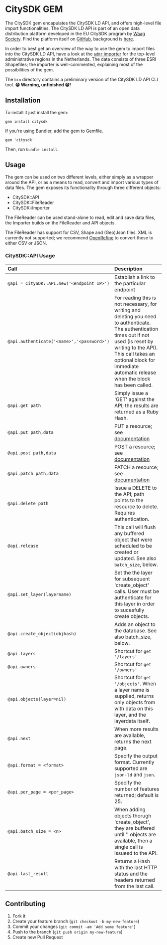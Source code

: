 # CitySDK GEM

The CitySDK gem encapulates the CitySDK LD API, and offers high-level file import functionalities.
The CitySDK LD API is part of an open data distribution platform developed in the EU CitySDK program by [Waag Society](http://waag.org).
Find the platform itself on [GitHub](https://github.com/waagsociety/citysdk-ld), background is [here](http://dev.citysdk.waag.org).

In order to best get an overview of the way to use the gem to import files into the CitySDK LD API, have a look at the [`admr` importer](https://github.com/waagsociety/citysdk-amsterdam/tree/master/importers/admr) for the top-level administrative regions in the Netherlands. The data consists of three ESRI Shapefiles; the importer is well-commented, explaining most of the possibilities of the gem.

The `bin` directory contains a preliminary version of the CitySDK LD API CLI tool. __😁 Warning, unfinished 😁!__

## Installation

To install it just install the gem:

    gem install citysdk

If you're using Bundler, add the gem to Gemfile.

    gem 'citysdk'

Then, run `bundle install`.

## Usage

The gem can be used on two different levels, either simply as a wrapper around the API, or as a means to read, convert and import various types of data files. The gem exposes its functionality through three different objects:

- CitySDK::API
- CitySDK::FileReader
- CitySDK::Importer

The FileReader can be used stand-alone to read, edit and save data files, the Importer builds on the FileReader and API objects.

The FileReader has support for CSV, Shape and (Geo)Json files. XML is currently not supported; we recommend [OpenRefine](https://github.com/OpenRefine/OpenRefine/wiki/Downloads) to convert these to either CSV or JSON.

### CitySDK::API Usage

Call                                   | Description
|:-------------------------------------|:-------------------------------------------------------
`@api = CitySDK::API.new('<endpoint IP>')` | Establish a link to the particular endpoint
`@api.authenticate('<name>','<password>')` | For reading this is not necessary, for writing and deleting you need to authenticate. The authentication times out if not used (is reset by writing to the API). This call takes an optional  block for immediate automatic release when the block has been called.
`@api.get path` | Simply issue a 'GET' against the API; the results are returned as a Ruby Hash.
`@api.put path,data` | PUT a resource; see [documentation](https://github.com/waagsociety/citysdk-ld/wiki/Objects)
`@api.post path,data` | POST a resource; see [documentation](https://github.com/waagsociety/citysdk-ld/wiki/Objects)
`@api.patch path,data` | PATCH a resource; see [documentation](https://github.com/waagsociety/citysdk-ld/wiki/Objects)
`@api.delete path` | Issue a DELETE to the API; path points to the resource to delete. Requires authentication.
`@api.release` | This call will flush any buffered object that were scheduled to be created or updated. See also `batch_size`, below.
`@api.set_layer(layername)` | Set the the layer for subsequent 'create_object' calls. User must be authenticate for this layer in order to sucesfully create objects.
`@api.create_object(objhash)` | Adds an object to the database. See also batch_size, below.
`@api.layers` | Shortcut for `get '/layers'`
`@api.owners` | Shortcut for `get '/owners'`
`@api.objects(layer=nil)` | Shortcut for `get '/objects'`. When a layer name is supplied, returns only objects from with data on this layer, and the layerdata itself.
`@api.next` | When more results are available, returns the next page.
`@api.format = <format>` | Specify the output format. Currently supported are `json-ld` and `json`.
`@api.per_page = <per_page>` | Specify the number of features returned; default is 25.
`@api.batch_size = <n>` | When adding objects thorugh 'create_object', they are buffered until '<n>' objects are available, then a single call is issuesd to the API.
`@api.last_result` | Returns a Hash with the last HTTP status and the headers returned from the last call.

## Contributing

1. Fork it
2. Create your feature branch (`git checkout -b my-new-feature`)
3. Commit your changes (`git commit -am 'Add some feature'`)
4. Push to the branch (`git push origin my-new-feature`)
5. Create new Pull Request